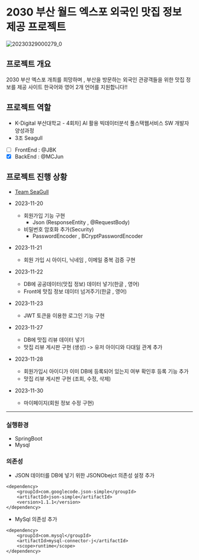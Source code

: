 # 2030 부산 월드 엑스포 외국인 맛집 정보 제공 프로젝트 
![20230329000279_0](https://github.com/ghdaud30/HotPlace_In_Busan/assets/54072339/6094771f-941b-48a4-8e1a-2026bb4f17cf)

## 프로젝트 개요
2030 부산 엑스포 개최를 희망하며 , 부산을 방문하는 외국인 관광객들을 위한 맛집 정보를 제공 사이트 
한국어와 영어 2개 언어를 지원합니다!!

## 프로젝트 역할
- K-Digital 부산대학교 - 4회차] AI 활용 빅데이터분석 풀스택웹서비스 SW 개발자 양성과정     
- 3조 Seagull  
- [ ] FrontEnd : @JBK  
- [x] BackEnd : @MCJun  

## 프로젝트 진행 상황
 - [Team SeaGull](https://www.notion.so/2023-9a0cd2e5323d401cab9db29c49586519)

 - 2023-11-20 
   - 회원가입 기능 구현 
      - Json (ResponseEntity , @RequestBody)
   - 비밀번호 암호화 추가(Security)
      - PasswordEncoder , BCryptPasswordEncoder
      
 - 2023-11-21
   - 회원 가입 시 아이디, 닉네임 , 이메일 중복 검증 구현

 - 2023-11-22
   - DB에 공공데이터(맛집 정보) 데이터 넣기(한글 , 영어)
   - Front에 맛집 정보 데이터 넘겨주기(한글 , 영어)

 - 2023-11-23
   - JWT 토큰을 이용한 로그인 기능 구현
   
 - 2023-11-27
   - DB에 맛집 리뷰 데이터 넣기
   - 맛집 리뷰 게시판 구현 (생성) -> 유저 아이디와 다대일 관계 추가
 
 - 2023-11-28
   - 회원가입시 아이디가 이미 DB에 등록되어 있는지 여부 확인후 등록 기능 추가 
   - 맛집 리뷰 게시판 구현 (조회, 수정, 삭제)   
   
 - 2023-11-30
   - 마이페이지(회원 정보 수정 구현)
   
---
### 실행환경
 - SpringBoot
 - Mysql

### 의존성
- JSON 데이터를 DB에 넣기 위한 JSONObejct 의존성 설정 추가
```
<dependency>
    <groupId>com.googlecode.json-simple</groupId>
    <artifactId>json-simple</artifactId>
    <version>1.1.1</version>
</dependency>
```
- MySql 의존성 추가
```
<dependency>
    <groupId>com.mysql</groupId>
    <artifactId>mysql-connector-j</artifactId>
    <scope>runtime</scope>
</dependency>
```